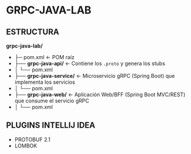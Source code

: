 # GRPC-JAVA-LAB

##  ESTRUCTURA

**grpc-java-lab/**
* ├─ pom.xml                 ← POM raíz
* ├── **grpc-java-api/**          ← Contiene los `.proto` y genera los stubs
* │   └── pom.xml
* ├── **grpc-java-service/**      ← Microservicio gRPC (Spring Boot) que implementa los servicios 
* │   └── pom.xml
* ├── **grpc-java-web/**          ← Aplicación Web/BFF (Spring Boot MVC/REST) que consume el servicio gRPC
* │   └── pom.xml


## PLUGINS INTELLIJ IDEA
* PROTOBUF 2.1
* LOMBOK